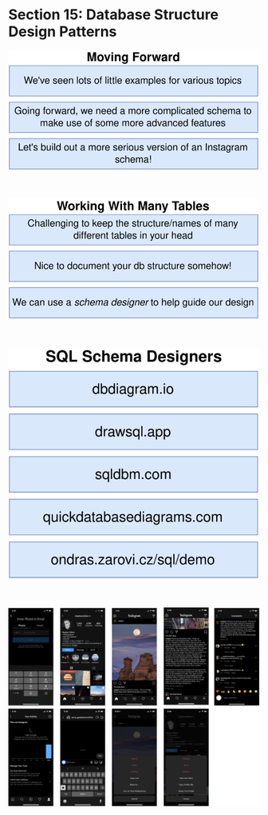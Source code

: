 # Section 15: Database Structure Design Patterns

<div align="center"><img src="./diagrams/16/sql-1.svg" /></div><br/><br/><br/>
<div align="center"><img src="./diagrams/16/sql-2.svg" /></div><br/><br/><br/>
<div align="center"><img src="./diagrams/16/sql-3.svg" /></div><br/><br/><br/>
<div align="center"><img src="./diagrams/16/sql-4.svg" /></div><br/><br/><br/>
